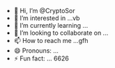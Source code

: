 - 👋 Hi, I’m @CryptoSor
- 👀 I’m interested in ...vb
- 🌱 I’m currently learning ...
- 💞️ I’m looking to collaborate on ...
- 📫 How to reach me ...gfh
- 😄 Pronouns: ...
- ⚡ Fun fact: ...
6626
<!---
CryptoSor/CryptoSor is a ✨ special ✨ repository because its `README.md` (this file) appears on your GitHub profile.
You can click the Preview link to take a look at your changes.
--->
